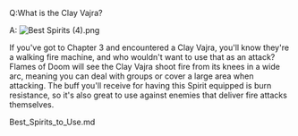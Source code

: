 Q:What is the Clay Vajra?

A:
![Best Spirits \(4\).png](https://oyster.ignimgs.com/mediawiki/apis.ign.com/black-myth-wukong/f/fd/Best_Spirits_%284%29.png)

If you've got to Chapter 3 and encountered a Clay Vajra, you'll know they're a walking fire machine, and who wouldn't want to use that as an attack? Flames of Doom will see the Clay Vajra shoot fire from its knees in a wide arc, meaning you can deal with groups or cover a large area when attacking. The buff you'll receive for having this Spirit equipped is burn resistance, so it's also great to use against enemies that deliver fire attacks themselves. 

Best_Spirits_to_Use.md